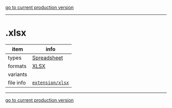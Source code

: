 [go to current production version]({{preferredFormats}})

---



# .xlsx

item | info
--- | ---
types | [Spreadsheet](../dataTypes/spreadsheet.md)
formats | [XLSX](../fileFormats/xlsx.md)
variants | 
file info | [`extension/xlsx`]({{fileinfo}}/xlsx)




---

[go to current production version]({{preferredFormats}})
